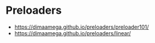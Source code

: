 # Preloaders

* https://dimaamega.github.io/preloaders/preloader101/
* https://dimaamega.github.io/preloaders/linear/
